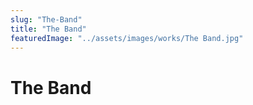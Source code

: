 ```yaml
---
slug: "The-Band"
title: "The Band"
featuredImage: "../assets/images/works/The Band.jpg"
---
```


# The Band
